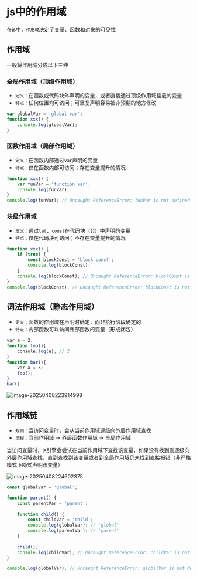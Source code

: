 # js中的作用域

在js中，`作用域`决定了变量、函数和对象的可见性



## 作用域

一般将作用域分成以下三种

### 全局作用域（顶级作用域）

- `定义：`在函数或代码块外声明的变量，或者直接通过顶级作用域挂载的变量
- `特点：`任何位置均可访问；可重复声明容易被非预期的地方修改

``` javascript
var globalVar = 'global var';
function xxx() {
    console.log(globalVar);
}
```



### 函数作用域（局部作用域）

- `定义：`在函数内部通过`var`声明的变量
- `特点：`仅在函数内部可访问；存在变量提升的情况

``` javascript
function xxx() {
    var funVar = 'function var';
    console.log(funVar);
}
console.log(funVar); // Uncaught ReferenceError: funVar is not defined
```



### 块级作用域

- `定义：`通过`let`、`const`在代码块（{}）中声明的变量
- `特点：`仅在代码块可访问；不存在变量提升的情况

``` javascript
function xxx() {
    if (true) {
        const blockConst = 'block const';
        console.log(blockConst);
    }
    console.log(blockConst); // Uncaught ReferenceError: blockConst is not defined
}
console.log(blockConst); // Uncaught ReferenceError: blockConst is not defined
```



## 词法作用域（静态作用域）

- `定义：`函数的作用域在声明时确定，而非执行阶段确定的
- `特点：`内部函数可以访问外部函数的变量（形成闭包）

``` javascript
var a = 2;
function foo(){
    console.log(a); // 2
}
function bar(){
    var a = 3;
    foo();
}
bar()
```

![image-20250408223914998](https://blog-1304855543.cos.ap-guangzhou.myqcloud.com/lu/image-20250408223914998.png)



## 作用域链

- `规则：`当访问变量时，会从当前作用域逐级向外层作用域查找
- `流程：`当前作用域 -> 外层函数作用域 -> 全局作用域

当访问变量时，js引擎会尝试在当前作用域下查找该变量，如果没有找到则逐级向外层作用域查找，直到查找到该变量或者到全局作用域仍未找到直接报错（非严格模式下隐式声明该变量）

![image-20250408224602375](https://blog-1304855543.cos.ap-guangzhou.myqcloud.com/lu/image-20250408224602375.png)

``` javascript
const globalVar = 'global';

function parent() {
    const parentVar = 'parent';
    
    function child() {
        const childVar = 'child';
        console.log(globalVar); // 'global'
        console.log(parentVar); // 'parent'
    }
    
    child();
    console.log(childVar); // Uncaught ReferenceError: childVar is not defined
}

console.log(globalVar); // Uncaught ReferenceError: globalVar is not defined
```

